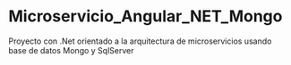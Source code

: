 # Microservicio_Angular_NET_Mongo
Proyecto con .Net orientado a la arquitectura de microservicios usando base de datos Mongo y SqlServer
